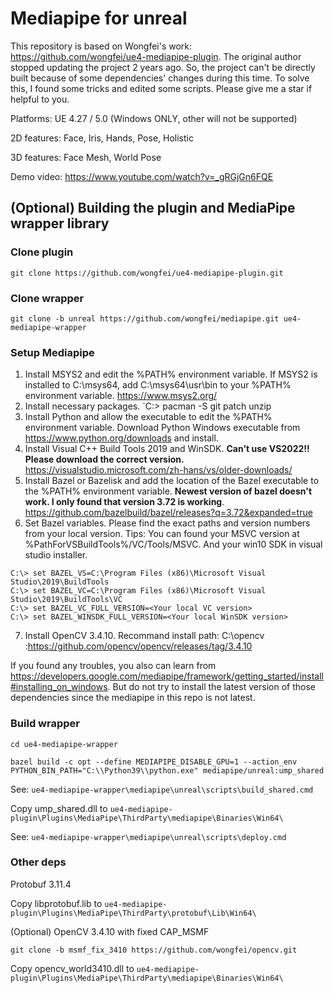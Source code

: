# Mediapipe for unreal

This repository is based on Wongfei's work: https://github.com/wongfei/ue4-mediapipe-plugin. The original author stopped updating the project 2 years ago. So, the project can't be directly built because of some dependencies' changes during this time. To solve this, I found some tricks and edited some scripts. Please give me a star if helpful to you.


Platforms: UE 4.27 / 5.0 (Windows ONLY, other will not be supported)

2D features: Face, Iris, Hands, Pose, Holistic

3D features: Face Mesh, World Pose

Demo video: https://www.youtube.com/watch?v=_gRGjGn6FQE

## (Optional) Building the plugin and MediaPipe wrapper library

### Clone plugin

`git clone https://github.com/wongfei/ue4-mediapipe-plugin.git`

### Clone wrapper

`git clone -b unreal https://github.com/wongfei/mediapipe.git ue4-mediapipe-wrapper`

### Setup Mediapipe 
1. Install MSYS2 and edit the %PATH% environment variable. If MSYS2 is installed to C:\msys64, add C:\msys64\usr\bin to your %PATH% environment variable. https://www.msys2.org/
2. Install necessary packages.
`C:\> pacman -S git patch unzip
3. Install Python and allow the executable to edit the %PATH% environment variable. Download Python Windows executable from https://www.python.org/downloads and install.
4. Install Visual C++ Build Tools 2019 and WinSDK. **Can't use VS2022!! Please download the correct version.** https://visualstudio.microsoft.com/zh-hans/vs/older-downloads/
5. Install Bazel or Bazelisk and add the location of the Bazel executable to the %PATH% environment variable. **Newest version of bazel doesn't work. I only found that version 3.72 is working**. https://github.com/bazelbuild/bazel/releases?q=3.72&expanded=true
6. Set Bazel variables. 
Please find the exact paths and version numbers from your local version. Tips: You can found your MSVC version at %PathForVSBuildTools%/VC/Tools/MSVC. And your win10 SDK in visual studio installer.
```
C:\> set BAZEL_VS=C:\Program Files (x86)\Microsoft Visual Studio\2019\BuildTools
C:\> set BAZEL_VC=C:\Program Files (x86)\Microsoft Visual Studio\2019\BuildTools\VC
C:\> set BAZEL_VC_FULL_VERSION=<Your local VC version>
C:\> set BAZEL_WINSDK_FULL_VERSION=<Your local WinSDK version>
```
7. Install OpenCV 3.4.10. Recommand install path: C:\opencv :https://github.com/opencv/opencv/releases/tag/3.4.10

If you found any troubles, you also can learn from https://developers.google.com/mediapipe/framework/getting_started/install#installing_on_windows. But do not try to install the latest version of those dependencies since the mediapipe in this repo is not latest.

### Build wrapper

`cd ue4-mediapipe-wrapper`

`bazel build -c opt --define MEDIAPIPE_DISABLE_GPU=1 --action_env PYTHON_BIN_PATH="C:\\Python39\\python.exe" mediapipe/unreal:ump_shared`

See: `ue4-mediapipe-wrapper\mediapipe\unreal\scripts\build_shared.cmd`

Copy ump_shared.dll to `ue4-mediapipe-plugin\Plugins\MediaPipe\ThirdParty\mediapipe\Binaries\Win64\`

See: `ue4-mediapipe-wrapper\mediapipe\unreal\scripts\deploy.cmd`

### Other deps

Protobuf 3.11.4

Copy libprotobuf.lib to `ue4-mediapipe-plugin\Plugins\MediaPipe\ThirdParty\protobuf\Lib\Win64\`

(Optional) OpenCV 3.4.10 with fixed CAP_MSMF

`git clone -b msmf_fix_3410 https://github.com/wongfei/opencv.git`

Copy opencv_world3410.dll to `ue4-mediapipe-plugin\Plugins\MediaPipe\ThirdParty\mediapipe\Binaries\Win64\`
